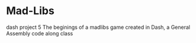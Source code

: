 # Mad-Libs
dash project 5
The beginings of a madlibs game created in Dash, a General Assembly code along class  
